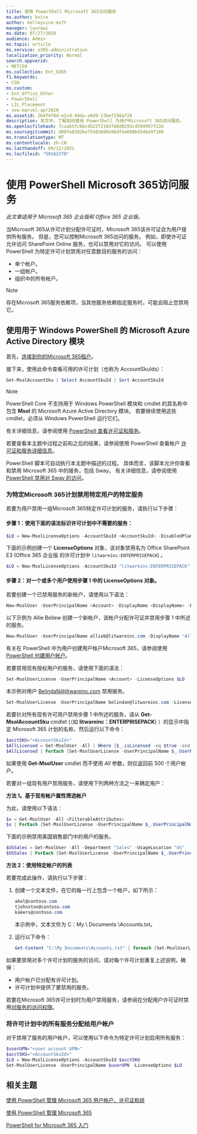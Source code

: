```yaml
---
title: 使用 PowerShell Microsoft 365访问服务
ms.author: kvice
author: kelleyvice-msft
manager: laurawi
ms.date: 07/27/2020
audience: Admin
ms.topic: article
ms.service: o365-administration
localization_priority: Normal
search.appverid:
- MET150
ms.collection: Ent_O365
f1.keywords:
- CSH
ms.custom:
- Ent_Office_Other
- PowerShell
- LIL_Placement
- seo-marvel-apr2020
ms.assetid: 264f4f0d-e2cd-44da-a9d9-23bef250a720
description: 本文中，了解如何使用 PowerShell 为用户Microsoft 365访问服务。
ms.openlocfilehash: 7caab5fc6bc4522f210d788d0293c4594997f13d
ms.sourcegitcommit: d08fe0282be75483608e96df4e6986d346e97180
ms.translationtype: MT
ms.contentlocale: zh-CN
ms.lasthandoff: 09/12/2021
ms.locfileid: "59162378"
---
```

# <a name="disable-access-to-microsoft-365-services-with-powershell"></a>使用 PowerShell Microsoft 365访问服务

*此文章适用于 Microsoft 365 企业版和 Office 365 企业版。* 

当Microsoft 365从许可计划分配许可证时，Microsoft 365该许可证会为用户提供所有服务。 但是，您可以控制Microsoft 365访问的服务。 例如，即使许可证允许访问 SharePoint Online 服务，也可以禁用对它的访问。 可以使用 PowerShell 为特定许可计划禁用对任意数目的服务的访问：

- 单个帐户。
- 一组帐户。
- 组织中的所有帐户。

>[!Note]
>存在Microsoft 365服务依赖项，当其他服务依赖指定服务时，可能会阻止您禁用它。
>

## <a name="use-the-microsoft-azure-active-directory-module-for-windows-powershell"></a>使用用于 Windows PowerShell 的 Microsoft Azure Active Directory 模块

首先，[连接到你的Microsoft 365租户](connect-to-microsoft-365-powershell.md#connect-with-the-microsoft-azure-active-directory-module-for-windows-powershell)。

接下来，使用此命令查看可用的许可计划（也称为 AccountSkuIds）：

```powershell
Get-MsolAccountSku | Select AccountSkuId | Sort AccountSkuId
```

>[!Note]
>PowerShell Core 不支持用于 Windows PowerShell 模块和 cmdlet 的其名称中包含 **Msol** 的 Microsoft Azure Active Directory 模块。 若要继续使用这些 cmdlet，必须从 Windows PowerShell 运行它们。
>

有关详细信息，请参阅使用 [PowerShell 查看许可证和服务](view-licenses-and-services-with-microsoft-365-powershell.md)。
    
若要查看本主题中过程之前和之后的结果，请参阅使用 PowerShell 查看帐户 [许可证和服务详细信息](view-account-license-and-service-details-with-microsoft-365-powershell.md)。
    
PowerShell 脚本可自动执行本主题中描述的过程。 具体而言，该脚本允许你查看和禁用 Microsoft 365 中的服务，包括 Sway。 有关详细信息，请参阅使用 [PowerShell 禁用对 Sway 的访问](disable-access-to-sway-with-microsoft-365-powershell.md)。
    
    
### <a name="disable-specific-microsoft-365-services-for-specific-users-for-a-specific-licensing-plan"></a>为特定Microsoft 365计划禁用特定用户的特定服务
  
若要为用户禁用一组Microsoft 365特定许可计划的服务，请执行以下步骤：
  
#### <a name="step-1-identify-the-undesirable-services-in-the-licensing-plan-by-using-the-following-syntax"></a>步骤 1：使用下面的语法标识许可计划中不需要的服务：
    
```powershell
$LO = New-MsolLicenseOptions -AccountSkuId <AccountSkuId> -DisabledPlans "<UndesirableService1>", "<UndesirableService2>"...
```

下面的示例创建一个 **LicenseOptions** 对象，该对象禁用名为 Office SharePoint E3 (Office 365 企业版 的许可计划中 `litwareinc:ENTERPRISEPACK`) 。
    
```powershell
$LO = New-MsolLicenseOptions -AccountSkuId "litwareinc:ENTERPRISEPACK" -DisabledPlans "SHAREPOINTWAC", "SHAREPOINTENTERPRISE"
```

#### <a name="step-2-use-the-licenseoptions-object-from-step-1-on-one-or-more-users"></a>步骤 2：对一个或多个用户使用步骤 1 中的 **LicenseOptions** 对象。
    
若要创建一个已禁用服务的新帐户，请使用以下语法：
    
```powershell
New-MsolUser -UserPrincipalName <Account> -DisplayName <DisplayName> -FirstName <FirstName> -LastName <LastName> -LicenseAssignment <AccountSkuId> -LicenseOptions $LO -UsageLocation <CountryCode>
```

以下示例为 Allie Bellew 创建一个新帐户，该帐户分配许可证并禁用步骤 1 中所述的服务。
    
```powershell
New-MsolUser -UserPrincipalName allieb@litwareinc.com -DisplayName "Allie Bellew" -FirstName Allie -LastName Bellew -LicenseAssignment litwareinc:ENTERPRISEPACK -LicenseOptions $LO -UsageLocation US
```

有关在 PowerShell 中为用户创建用户帐户Microsoft 365，请参阅使用[PowerShell 创建用户帐户](create-user-accounts-with-microsoft-365-powershell.md)。
    
若要禁用现有授权用户的服务，请使用下面的语法：
    
```powershell
Set-MsolUserLicense -UserPrincipalName <Account> -LicenseOptions $LO
```

本示例对用户 BelindaN@litwareinc.com 禁用服务。
    
```powershell
Set-MsolUserLicense -UserPrincipalName belindan@litwareinc.com -LicenseOptions $LO
```

若要针对所有现有许可用户禁用步骤 1 中所述的服务，请从 **Get-MsolAccountSku** cmdlet (（如 **litwareinc：ENTERPRISEPACK**) ）的显示中指定 Microsoft 365 计划的名称，然后运行以下命令：
    
```powershell
$acctSKU="<AccountSkuId>"
$AllLicensed = Get-MsolUser -All | Where {$_.isLicensed -eq $true -and $_.licenses.AccountSku.SkuPartNumber -contains ($acctSKU).Substring($acctSKU.IndexOf(":")+1, $acctSKU.Length-$acctSKU.IndexOf(":")-1)}
$AllLicensed | ForEach {Set-MsolUserLicense -UserPrincipalName $_.UserPrincipalName -LicenseOptions $LO}
```

 如果使用 **Get-MsolUser** cmdlet 而不使用 _All_ 参数，则仅返回前 500 个用户帐户。

若要对一组现有用户禁用服务，请使用下列两种方法之一来确定用户：
    
**方法 1。基于现有帐户属性筛选帐户** 

为此，请使用以下语法：
    
```powershell
$x = Get-MsolUser -All <FilterableAttributes>
$x | ForEach {Set-MsolUserLicense -UserPrincipalName $_.UserPrincipalName -LicenseOptions $LO}
```

下面的示例禁用美国销售部门中的用户的服务。
    
```powershell
$USSales = Get-MsolUser -All -Department "Sales" -UsageLocation "US"
$USSales | ForEach {Set-MsolUserLicense -UserPrincipalName $_.UserPrincipalName -LicenseOptions $LO}
```

**方法 2：使用特定帐户的列表** 

若要完成此操作，请执行以下步骤：
    
1. 创建一个文本文件，在它的每一行上包含一个帐户，如下所示：
    
   ```powershell
   akol@contoso.com
   tjohnston@contoso.com
   kakers@contoso.com
   ```

   本示例中，文本文件为 C：My \\ Documents \\Accounts.txt。
    
2. 运行以下命令：
    
   ```powershell
   Get-Content "C:\My Documents\Accounts.txt" | foreach {Set-MsolUserLicense -UserPrincipalName $_ -LicenseOptions $LO}
   ```

如果要禁用对多个许可计划的服务的访问，请对每个许可计划重复上述说明，确保：

- 用户帐户已分配有许可计划。
- 许可计划中提供了要禁用的服务。

若要在Microsoft 365许可计划时为用户禁用服务，请参阅在分配用户许可证时禁用[对服务的访问权限](disable-access-to-services-while-assigning-user-licenses.md)。

### <a name="assign-all-services-in-a-licensing-plan-to-a-user-account"></a>将许可计划中的所有服务分配给用户帐户

对于禁用了服务的用户帐户，可以使用以下命令为特定许可计划启用所有服务：

```powershell
$userUPN="<user account UPN>"
$acctSKU="<AccountSkuId>"
$LO = New-MsolLicenseOptions -AccountSkuId $acctSKU
Set-MsolUserLicense -UserPrincipalName $userUPN -LicenseOptions $LO
```

## <a name="related-topic"></a>相关主题

[使用 PowerShell 管理 Microsoft 365 用户帐户、许可证和组](manage-user-accounts-and-licenses-with-microsoft-365-powershell.md)
  
[使用 PowerShell 管理 Microsoft 365](manage-microsoft-365-with-microsoft-365-powershell.md)
  
[PowerShell for Microsoft 365 入门](getting-started-with-microsoft-365-powershell.md)
